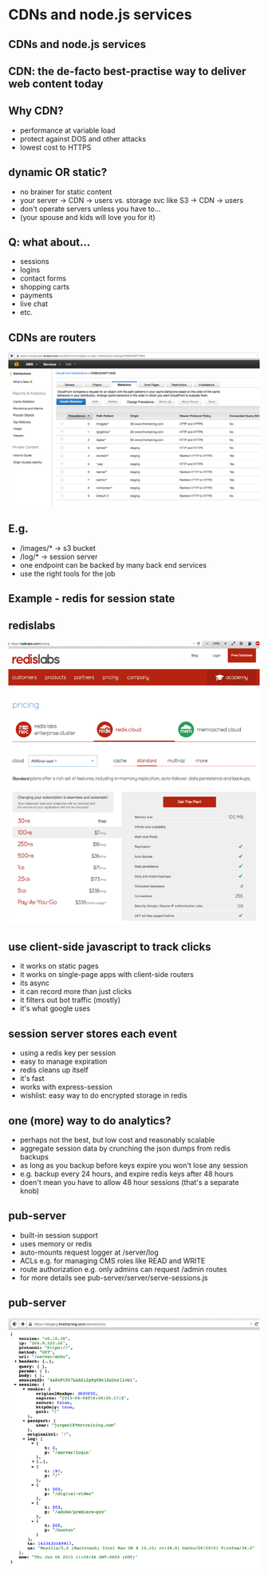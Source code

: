 # CDNs and node.js services

## CDNs and node.js services

## CDN: the de-facto best-practise way to deliver web content today

## Why CDN?
- performance at variable load
- protect against DOS and other attacks
- lowest cost to HTTPS

## dynamic OR static?
- no brainer for static content
- your server -> CDN -> users
  vs.
  storage svc like S3 -> CDN -> users
- don't operate servers unless you have to...
- (your spouse and kids will love you for it)

## Q: what about...
- sessions
- logins
- contact forms
- shopping carts
- payments
- live chat
- etc.

## CDNs are routers

![](/images/cloudfront-behaviors.png)

## E.g.
- /images/* -> s3 bucket
- /log/* -> session server
- one endpoint can be backed by many back end services
- use the right tools for the job


## Example - redis for session state

## redislabs
![](/images/redislabs.png)

## use client-side javascript to track clicks
- it works on static pages
- it works on single-page apps with client-side routers
- its async
- it can record more than just clicks
- it filters out bot traffic (mostly)
- it's what google uses

## session server stores each event
- using a redis key per session
- easy to manage expiration
- redis cleans up itself
- it's fast
- works with express-session
- wishlist: easy way to do encrypted storage in redis

## one (more) way to do analytics?
- perhaps not the best, but low cost and reasonably scalable
- aggregate session data by crunching the json dumps from redis backups
- as long as you backup before keys expire you won't lose any session
- e.g. backup every 24 hours, and expire redis keys after 48 hours
- doen't mean you have to allow 48 hour sessions (that's a separate knob)

## pub-server
- built-in session support
- uses memory or redis
- auto-mounts request logger at /server/log
- ACLs e.g. for managing CMS roles like READ and WRITE
- route authorization e.g. only admins can request /admin routes
- for more details see pub-server/server/serve-sessions.js

## pub-server
![](/images/session-json.png)
